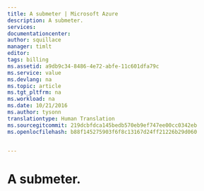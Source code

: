 ```yaml
---
title: A submeter | Microsoft Azure
description: A submeter.
services: 
documentationcenter: 
author: squillace
manager: timlt
editor: 
tags: billing
ms.assetid: a9db9c34-8486-4e72-abfe-11c601dfa79c
ms.service: value
ms.devlang: na
ms.topic: article
ms.tgt_pltfrm: na
ms.workload: na
ms.date: 10/21/2016
ms.author: tysonn
translationtype: Human Translation
ms.sourcegitcommit: 219dcbfdca145bedb570eb9ef747ee00cc0342eb
ms.openlocfilehash: b88f145275903f6f8c13167d24ff21226b29d060


---
```

# <a name="to-be-submitted"></a>A submeter.



<!--HONumber=Nov16_HO2-->



